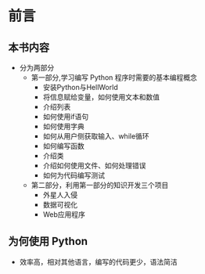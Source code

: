 # 前言

## 本书内容

- 分为两部分
  - 第一部分,学习编写 Python 程序时需要的基本编程概念
    - 安装Python与HellWorld
    - 将信息赋给变量，如何使用文本和数值
    - 介绍列表
    - 如何使用if语句
    - 如何使用字典
    - 如何从用户侧获取输入、while循环
    - 如何编写函数
    - 介绍类
    - 介绍如何使用文件、如何处理错误
    - 如何为代码编写测试
  - 第二部分，利用第一部分的知识开发三个项目
    - 外星人入侵
    - 数据可视化
    - Web应用程序

## 为何使用 Python

- 效率高，相对其他语言，编写的代码更少，语法简洁
